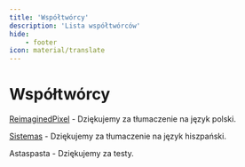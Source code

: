 ```yaml
---
title: 'Współtwórcy'
description: 'Lista współtwórców'
hide:
    - footer
icon: material/translate
---
```


# Współtwórcy

[ReimaginedPixel](https://github.com/ReimaginedPixel) - Dziękujemy za tłumaczenie na język polski.

[Sistemas](https://github.com/SistemasCPU) - Dziękujemy za tłumaczenie na język hiszpański.

Astaspasta - Dziękujemy za testy.